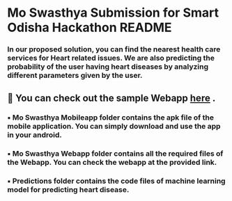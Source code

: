 # Mo Swasthya Submission for Smart Odisha Hackathon README

### In our proposed solution, you can find the nearest health care services for Heart related issues. We are also predicting the probability of the user having heart diseases by analyzing different parameters given by the user.

## :small_blue_diamond: **You can check out the sample Webapp** [here](https://apps.coeaibbsr.in/moswasthya) **.**

### :black_small_square: Mo Swasthya Mobileapp folder contains the apk file of the mobile application. You can simply download and use the app in your android.
### :black_small_square: Mo Swasthya Webapp folder contains all the required files of the Webapp. You can check the webapp at the provided link.
### :black_small_square: Predictions folder contains the code files of machine learning model for predicting heart disease.
